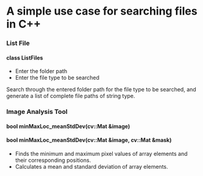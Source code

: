 # A simple use case for searching files in C++

### List File
#### class ListFiles
* Enter the folder path
* Enter the file type to be searched

Search through the entered folder path for the file type to be searched, and generate a list of complete file paths of string type.

### Image Analysis Tool
#### bool minMaxLoc_meanStdDev(cv::Mat &image)
#### bool minMaxLoc_meanStdDev(cv::Mat &image, cv::Mat &mask)
* Finds the minimum and maximum pixel values of array elements and their corresponding positions.
* Calculates a mean and standard deviation of array elements.
